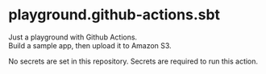 # playground.github-actions.sbt

Just a playground with Github Actions.  
Build a sample app, then upload it to Amazon S3.

No secrets are set in this repository.
Secrets are required to run this action.